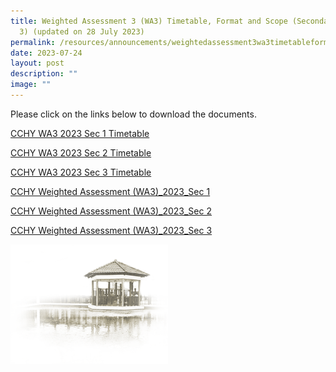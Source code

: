 ```yaml
---
title: Weighted Assessment 3 (WA3) Timetable, Format and Scope (Secondary 1 to
  3) (updated on 28 July 2023)
permalink: /resources/announcements/weightedassessment3wa3timetableformatandscopesecondary1to3/
date: 2023-07-24
layout: post
description: ""
image: ""
---
```

Please click on the links below to download the documents.

[CCHY WA3 2023 Sec 1 Timetable](/files/WA%20Format%20and%20Scope/cchy%20wa3%202023%20sec%201%20timetable.pdf)

[CCHY WA3 2023 Sec 2 Timetable](/files/WA%20Format%20and%20Scope/cchy%20wa3%202023%20sec%202%20timetable.pdf)

[CCHY WA3 2023 Sec 3 Timetable](/files/WA%20Format%20and%20Scope/cchy%20wa3%202023%20sec%203%20timetable.pdf)

[CCHY Weighted Assessment (WA3)_2023_Sec 1](/files/WA%20Format%20and%20Scope/cchy%20weighted%20assessment%20(wa3)_2023_sec%201.pdf)

[CCHY Weighted Assessment (WA3)_2023_Sec 2](/files/WA%20Format%20and%20Scope/cchy%20weighted%20assessment%20(wa3)_2023_sec%202.pdf)

[CCHY Weighted Assessment (WA3)_2023_Sec 3](/files/WA%20Format%20and%20Scope/cchy%20weighted%20assessment%20(wa3)_2023_sec%203.pdf)

<img src="/images/pavilion.png" style="width:50%">